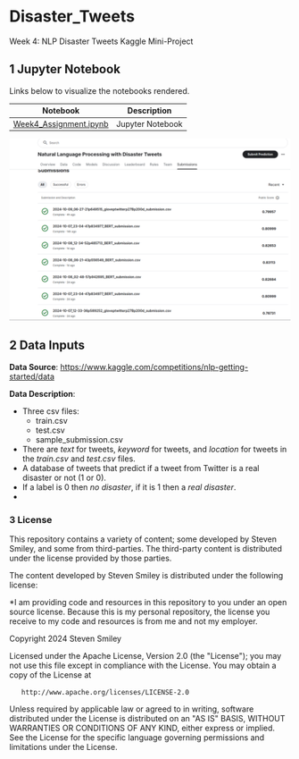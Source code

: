 # Disaster_Tweets
Week 4:  NLP Disaster Tweets Kaggle Mini-Project

## 1 Jupyter Notebook<a class="anchor" id="1"></a>
Links below to visualize the notebooks rendered.

| Notebook | Description |
|--------------------------------------------------------------------------------------------------------------|-------------------------------------------------------------------------------------------------------------------------------------------------------------------|
| [Week4_Assignment.ipynb](https://nbviewer.org/github/stevensmiley1989/Disaster_Tweets/blob/main/Week4_Assignment.ipynb) | Jupyter Notebook |
![Kaggle Results](https://github.com/stevensmiley1989/Disaster_Tweets/blob/main/Screenshot%20from%202024-10-09%2020-06-27.png)

## 2 Data Inputs <a class="anchor" id="2"></a>
**Data Source**: https://www.kaggle.com/competitions/nlp-getting-started/data

**Data Description**: 
* Three csv files:
    * train.csv
    * test.csv
    * sample_submission.csv
* There are *text* for tweets, *keyword* for tweets, and *location* for tweets in the *train.csv* and *test.csv* files.
* A database of tweets that predict if a tweet from Twitter is a real disaster or not (1 or 0).  
* If a label is 0 then *no disaster*, if it is 1 then a *real disaster*.
* 
### 3 License <a class="anchor" id="6"></a>

This repository contains a variety of content; some developed by Steven Smiley, and some from third-parties.  The third-party content is distributed under the license provided by those parties.

The content developed by Steven Smiley is distributed under the following license:

*I am providing code and resources in this repository to you under an open source license.  Because this is my personal repository, the license you receive to my code and resources is from me and not my employer. 

   Copyright 2024 Steven Smiley

   Licensed under the Apache License, Version 2.0 (the "License");
   you may not use this file except in compliance with the License.
   You may obtain a copy of the License at

       http://www.apache.org/licenses/LICENSE-2.0

   Unless required by applicable law or agreed to in writing, software
   distributed under the License is distributed on an "AS IS" BASIS,
   WITHOUT WARRANTIES OR CONDITIONS OF ANY KIND, either express or implied.
   See the License for the specific language governing permissions and
   limitations under the License.
   
